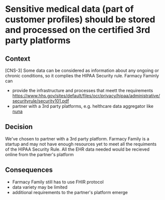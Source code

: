 # Sensitive medical data (part of customer profiles) should be stored and processed on the certified 3rd party platforms

## Context
[CNS-3]	Some data can be considered as information about any ongoing or chronic conditions, so it complies the HIPAA Security rule. 
Farmacy Faminly can 

- provide the infrastructure and processes that meett the requirements https://www.hhs.gov/sites/default/files/ocr/privacy/hipaa/administrative/securityrule/security101.pdf
- partner with a 3rd party platforms, e.g. helthcare data aggregator like [nuna](https://www.nuna.com/)

## Decision
We've chosen to partner with a 3rd party platform. Farmacy Family is a startup and may not have enough resources yet to meet all the requiments of the HIPAA Security Rule. All the EHR data needed would be recieved online from the partner's platform  

## Consequences
- Farmacy Family still has to use FHIR protocol
- data variety may be limited
- additional requirements to the partner's platform emerge
